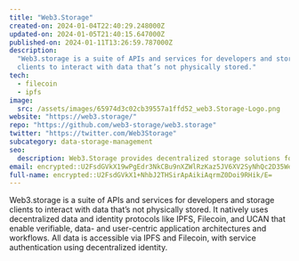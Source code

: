 ```yaml
---
title: "Web3.Storage"
created-on: 2024-01-04T22:40:29.248000Z
updated-on: 2024-01-05T21:40:15.647000Z
published-on: 2024-01-11T13:26:59.787000Z
description:
  "Web3.storage is a suite of APIs and services for developers and storage
  clients to interact with data that’s not physically stored."
tech:
  - filecoin
  - ipfs
image:
  src: /assets/images/65974d3c02cb39557a1ffd52_web3.Storage-Logo.png
website: "https://web3.storage/"
repo: "https://github.com/web3-storage/web3.storage"
twitter: "https://twitter.com/Web3Storage"
subcategory: data-storage-management
seo:
  description: Web3.Storage provides decentralized storage solutions for web3 applications.
email: encrypted::U2FsdGVkX19wPgEdr3NkCBu9nXZWlRzKaz5JV6XV2SyNhQc2D35WehvlPwT1RLQ2
full-name: encrypted::U2FsdGVkX1+NhbJ2THSirApAikiAqrmZ0Doi9RHik/E=
---
```


Web3.storage is a suite of APIs and services for developers and storage clients to interact with data that’s not physically stored. It natively uses decentralized data and identity protocols like IPFS, Filecoin, and UCAN that enable verifiable, data- and user-centric application architectures and workflows. All data is accessible via IPFS and Filecoin, with service authentication using decentralized identity.
